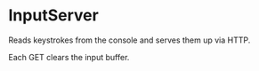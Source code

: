 # InputServer

Reads keystrokes from the console and serves them up via HTTP.

Each GET clears the input buffer.
